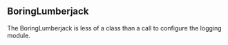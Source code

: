 ## BoringLumberjack 

The BoringLumberjack is less of a class than a call to 
configure the logging module.

